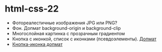 # html-css-22

- Фотореалестичные изображения JPG или PNG?
- Фон. Допмат background-origin и background-clip
- Многослойная картинка c прозрачным градиентом
- Кнопка с иконкой, список с иконками (псевдоэлементы). [Допмат](https://habr.com/ru/post/154319/)
- [Кнопка-иконка допмат](https://moderncss.dev/icon-button-css-styling-guide/)
